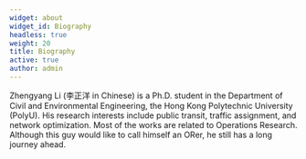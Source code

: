 ```yaml
---
widget: about
widget_id: Biography
headless: true
weight: 20
title: Biography
active: true
author: admin
---
```

Zhengyang Li (李正洋 in Chinese) is a Ph.D. student in the Department of Civil and Environmental Engineering, the Hong Kong Polytechnic University (PolyU). His research interests include public transit, traffic assignment, and network optimization. Most of the works are related to Operations Research. Although this guy would like to call himself an ORer, he still has a long journey ahead.